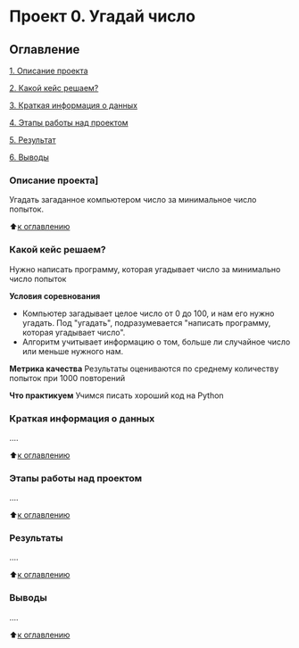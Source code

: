 # Проект 0. Угадай число

## Оглавление
[1. Описание проекта](https://github.com/ArtemKutushev/sf_data_science/tree/main/project_0.README.md#Описание-проекта)

[2. Какой кейс решаем?](https://github.com/ArtemKutushev/sf_data_science/tree/main/project_0.README.md#Какой-кейс-решаем)

[3. Краткая информация о данных](https://github.com/ArtemKutushev/sf_data_science/tree/main/project_0.README.md#Краткая-информация-о-данных)

[4. Этапы работы над проектом](https://github.com/ArtemKutushev/sf_data_science/tree/main/project_0.README.md#Этапы-работы-над-проектом)

[5. Результат](https://github.com/ArtemKutushev/sf_data_science/tree/main/project_0.README.md#Результат)

[6. Выводы](https://github.com/ArtemKutushev/sf_data_science/tree/main/project_0.README.md#Выводы)

### Описание проекта]
Угадать загаданное компьютером число за минимальное число попыток.

:arrow_up:[к оглавлению](https://github.com/ArtemKutushev/sf_data_science/tree/main/project_0.README.md#Оглавление)


### Какой кейс решаем?
Нужно написать программу, которая угадывает число за минимально число попыток

**Условия соревнования**
- Компьютер загадывает целое число от 0 до 100, и нам его нужно угадать. Под "угадать", подразумевается "написать программу, которая угадывает число".
- Алгоритм учитывает информацию о том, больше ли случайное число или меньше нужного нам.

**Метрика качества**
Результаты оцениваются по среднему количеству попыток при 1000 повторений

**Что практикуем**
Учимся писать хороший код на Python


### Краткая информация о данных
....

:arrow_up:[к оглавлению](https://github.com/ArtemKutushev/sf_data_science/tree/main/project_0.README.md#Оглавление)


### Этапы работы над проектом
....

:arrow_up:[к оглавлению](https://github.com/ArtemKutushev/sf_data_science/tree/main/project_0.README.md#Оглавление)


### Результаты
....

:arrow_up:[к оглавлению](https://github.com/ArtemKutushev/sf_data_science/tree/main/project_0.README.md#Оглавление)


### Выводы
....

:arrow_up:[к оглавлению](https://github.com/ArtemKutushev/sf_data_science/tree/main/project_0.README.md#Оглавление)